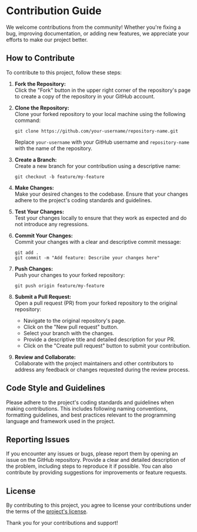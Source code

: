 # Contribution Guide

We welcome contributions from the community! Whether you're fixing a bug, improving documentation, or adding new features, we appreciate your efforts to make our project better.

## How to Contribute

To contribute to this project, follow these steps:

1. **Fork the Repository:**  
   Click the "Fork" button in the upper right corner of the repository's page to create a copy of the repository in your GitHub account.

2. **Clone the Repository:**  
   Clone your forked repository to your local machine using the following command:
   ```
   git clone https://github.com/your-username/repository-name.git
   ```
   Replace `your-username` with your GitHub username and `repository-name` with the name of the repository.

3. **Create a Branch:**  
   Create a new branch for your contribution using a descriptive name:
   ```
   git checkout -b feature/my-feature
   ```

4. **Make Changes:**  
   Make your desired changes to the codebase. Ensure that your changes adhere to the project's coding standards and guidelines.

5. **Test Your Changes:**  
   Test your changes locally to ensure that they work as expected and do not introduce any regressions.

6. **Commit Your Changes:**  
   Commit your changes with a clear and descriptive commit message:
   ```
   git add .
   git commit -m "Add feature: Describe your changes here"
   ```

7. **Push Changes:**  
   Push your changes to your forked repository:
   ```
   git push origin feature/my-feature
   ```

8. **Submit a Pull Request:**  
   Open a pull request (PR) from your forked repository to the original repository:
   - Navigate to the original repository's page.
   - Click on the "New pull request" button.
   - Select your branch with the changes.
   - Provide a descriptive title and detailed description for your PR.
   - Click on the "Create pull request" button to submit your contribution.

9. **Review and Collaborate:**  
   Collaborate with the project maintainers and other contributors to address any feedback or changes requested during the review process.

## Code Style and Guidelines

Please adhere to the project's coding standards and guidelines when making contributions. This includes following naming conventions, formatting guidelines, and best practices relevant to the programming language and framework used in the project.

## Reporting Issues

If you encounter any issues or bugs, please report them by opening an issue on the GitHub repository. Provide a clear and detailed description of the problem, including steps to reproduce it if possible. You can also contribute by providing suggestions for improvements or feature requests.

## License

By contributing to this project, you agree to license your contributions under the terms of the [project's license](LICENSE).

Thank you for your contributions and support!
